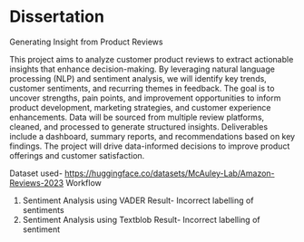 # Dissertation
Generating Insight from Product Reviews

This project aims to analyze customer product reviews to extract actionable insights that enhance decision-making. By leveraging natural language processing (NLP) and sentiment analysis, we will identify key trends, customer sentiments, and recurring themes in feedback. The goal is to uncover strengths, pain points, and improvement opportunities to inform product development, marketing strategies, and customer experience enhancements. Data will be sourced from multiple review platforms, cleaned, and processed to generate structured insights. Deliverables include a dashboard, summary reports, and recommendations based on key findings. The project will drive data-informed decisions to improve product offerings and customer satisfaction.

Dataset used- https://huggingface.co/datasets/McAuley-Lab/Amazon-Reviews-2023 
Workflow
1. Sentiment Analysis using VADER
   Result- Incorrect labelling of sentiments
2. Sentiment Analysis using Textblob
   Result- Incorrect labelling of sentiment
